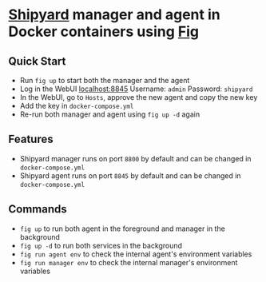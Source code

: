 [Shipyard](https://github.com/shipyard/shipyard) manager and agent in Docker containers using [Fig](http://www.fig.sh)
=====================================================

## Quick Start
 * Run `fig up` to start both the manager and the agent
 * Log in the WebUI [localhost:8845](http://localhost:8845) Username: `admin` Password: `shipyard`
 * In the WebUI, go to `Hosts`, approve the new agent and copy the new key
 * Add the key in `docker-compose.yml`
 * Re-run both manager and agent using `fig up -d` again

## Features
 * Shipyard manager runs on port `8800` by default and can be changed in `docker-compose.yml`
 * Shipyard agent runs on port `8845` by default and can be changed in `docker-compose.yml`

## Commands
 * `fig up` to run both agent in the foreground and manager in the background
 * `fig up -d` to run both services in the background
 * `fig run agent env` to check the internal agent's environment variables
 * `fig run manager env` to check the internal manager's environment variables